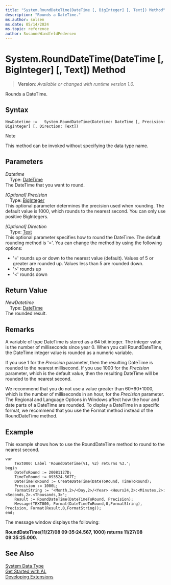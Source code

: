 ```yaml
---
title: "System.RoundDateTime(DateTime [, BigInteger] [, Text]) Method"
description: "Rounds a DateTime."
ms.author: solsen
ms.date: 05/14/2024
ms.topic: reference
author: SusanneWindfeldPedersen
---
```

[//]: # (START>DO_NOT_EDIT)
[//]: # (IMPORTANT:Do not edit any of the content between here and the END>DO_NOT_EDIT.)
[//]: # (Any modifications should be made in the .xml files in the ModernDev repo.)
# System.RoundDateTime(DateTime [, BigInteger] [, Text]) Method
> **Version**: _Available or changed with runtime version 1.0._

Rounds a DateTime.


## Syntax
```AL
NewDatetime :=   System.RoundDateTime(Datetime: DateTime [, Precision: BigInteger] [, Direction: Text])
```
> [!NOTE]
> This method can be invoked without specifying the data type name.
## Parameters
*Datetime*  
&emsp;Type: [DateTime](../datetime/datetime-data-type.md)  
The DateTime that you want to round.  

*[Optional] Precision*  
&emsp;Type: [BigInteger](../biginteger/biginteger-data-type.md)  
This optional parameter determines the precision used when rounding. The default value is 1000, which rounds to the nearest second. You can only use positive BigIntegers.  

*[Optional] Direction*  
&emsp;Type: [Text](../text/text-data-type.md)  
This optional parameter specifies how to round the DateTime. The default rounding method is '='. You can change the method by using the following options:
-   '=' rounds up or down to the nearest value (default). Values of 5 or greater are rounded up. Values less than 5 are rounded down.
-   '\>' rounds up
-   '\<' rounds down  


## Return Value
*NewDatetime*  
&emsp;Type: [DateTime](../datetime/datetime-data-type.md)  
The rounded result.


[//]: # (IMPORTANT: END>DO_NOT_EDIT)

## Remarks

A variable of type DateTime is stored as a 64 bit integer. The integer value is the number of milliseconds since year 0. When you call RoundDateTime, the DateTime integer value is rounded as a numeric variable.  

If you use 1 for the *Precision* parameter, then the resulting DateTime is rounded to the nearest millisecond. If you use 1000 for the *Precision* parameter, which is the default value, then the resulting DateTime will be rounded to the nearest second.  

We recommend that you do not use a value greater than 60\*60\*1000, which is the number of milliseconds in an hour, for the *Precision* parameter. The Regional and Language Options in Windows affect how the hour and date parts of a DateTime are rounded. To display a DateTime in a specific format, we recommend that you use the Format method instead of the RoundDateTime method.  

## Example

This example shows how to use the RoundDateTime method to round to the nearest second. 
 
```al
var
    Text000: Label 'RoundDateTime(%1, %2) returns %3.';
begin
    DateToRound := 20081127D;  
    TimeToRound := 093524.567T;  
    DateTimeToRound := CreateDateTime(DateToRound, TimeToRound);  
    Precision := 1000L;  
    FormatString := '<Month,2>/<Day,2>/<Year> <Hours24,2>:<Minutes,2>:<Seconds,2>.<Thousands,3>';  
    Result := RoundDateTime(DateTimeToRound, Precision);  
    Message(TEXT000, Format(DateTimeToRound,0,FormatString), Precision, Format(Result,0,FormatString)); 
end;
```  

The message window displays the following:  

**RoundDateTime\(11/27/08 09:35:24.567, 1000\) returns 11/27/08 09:35:25.000.**  

## See Also

[System Data Type](system-data-type.md)  
[Get Started with AL](../../devenv-get-started.md)  
[Developing Extensions](../../devenv-dev-overview.md)